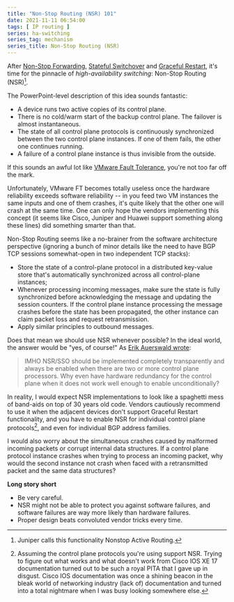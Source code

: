 ```yaml
---
title: "Non-Stop Routing (NSR) 101"
date: 2021-11-11 06:54:00
tags: [ IP routing ]
series: ha-switching
series_tag: mechanism
series_title: Non-Stop Routing (NSR)
---
```

After [Non-Stop Forwarding](/2021/09/non-stop-forwarding.html), [Stateful Switchover](/2021/09/stateful-switchover.html) and [Graceful Restart](/2021/09/graceful-restart.html), it's time for the pinnacle of *high-availability switching*: Non-Stop Routing (NSR)[^JNSR].

The PowerPoint-level description of this idea sounds fantastic:

* A device runs two active copies of its control plane.
* There is no cold/warm start of the backup control plane. The failover is almost instantaneous.
* The state of all control plane protocols is continuously synchronized between the two control plane instances. If one of them fails, the other one continues running.
* A failure of a control plane instance is thus invisible from the outside.

If this sounds an awful lot like [VMware Fault Tolerance](https://blog.ipspace.net/2011/08/high-availability-fallacies.html), you're not too far off the mark.
<!--more-->
[^JNSR]: Juniper calls this functionality Nonstop Active Routing.

Unfortunately, VMware FT becomes totally useless once the hardware reliability exceeds software reliability -- in you feed two VM instances the same inputs and one of them crashes, it's quite likely that the other one will crash at the same time. One can only hope the vendors implementing this concept (it seems like Cisco, Juniper and Huawei support something along these lines) did something smarter than that.

Non-Stop Routing seems like a no-brainer from the software architecture perspective (ignoring a bunch of minor details like the need to have BGP TCP sessions somewhat-open in two independent TCP stacks):

* Store the state of a control-plane protocol in a distributed key-value store that's automatically synchronized across all control-plane instances;
* Whenever processing incoming messages, make sure the state is fully synchronized before acknowledging the message and updating the session counters. If the control plane instance processing the message crashes before the state has been propagated, the other instance can claim packet loss and request retransmission.
* Apply similar principles to outbound messages.

Does that mean we should use NSR whenever possible? In the ideal world, the answer would be "yes, of course!" As [Erik Auerswald wrote](https://blog.ipspace.net/2021/10/big-picture-bfd-nsf-gr.html):

> IMHO NSR/SSO should be implemented completely transparently and always be enabled when there are two or more control plane processors. Why even have hardware redundancy for the control plane when it does not work well enough to enable unconditionally?

In reality, I would expect NSR implementations to look like a spaghetti mess of band-aids on top of 30 years old code. Vendors cautiously recommend to use it when the adjacent devices don't support Graceful Restart functionality, and you have to enable NSR for individual control plane protocols[^SUP], and even for individual BGP address families. 

[^SUP]: Assuming the control plane protocols you're using support NSR. Trying to figure out what works and what doesn't work from Cisco IOS XE 17 documentation turned out to be such a royal PITA that I gave up in disgust. Cisco IOS documentation was once a shining beacon in the bleak world of networking industry (lack of) documentation and turned into a total nightmare when I was busy looking somewhere else.

I would also worry about the simultaneous crashes caused by malformed incoming packets or corrupt internal data structures. If a control plane protocol instance crashes when trying to process an incoming packet, why would the second instance not crash when faced with a retransmitted packet and the same data structures?

**Long story short**

* Be very careful.
* NSR might not be able to protect you against software failures, and software failures are way more likely than hardware failures.
* Proper design beats convoluted vendor tricks every time.
